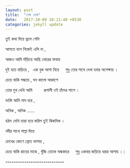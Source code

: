 ```yaml
---
layout: post
title:  "শেষ দেখা"
date:   2017-10-09 18:11:40 +0530
categories: jekyll update
---
```

তুই কথা দিয়ে ভুলে গেলি

আসতে বলে নিজেই এলি না ,

আজও আমি দাঁড়িয়ে আছি মোরের মাথায়

দুই হাত বাড়িয়ে ,
 
এক বুক আশা নিয়ে
   
শুধু তোর সাথে দেখা হবার অপেক্ষায় । 

চেয়ে থাকি সন্ধ্যায় , ঘন কালো আকাশে 

তোর মুখ দেখি আমি
        
রূপালী ওই চাঁদের পাশে ।

ডাকি আমি নাম ধরে ,

অনিক , অনিক ...... 

হঠাৎ দেখি তারা হয়ে করিস তুই ঝিকমিক ।

নদীর সাথে পাল্লা দিয়ে 

চোখের কোণে স্রোত ভাসায় , 

চেয়ে থাকি রাতের মাঝে , খুঁজি তোকে অন্ধকারে
    
শুধু একবার জড়িয়ে ধরার আশায় ।।

************----------------------------************
